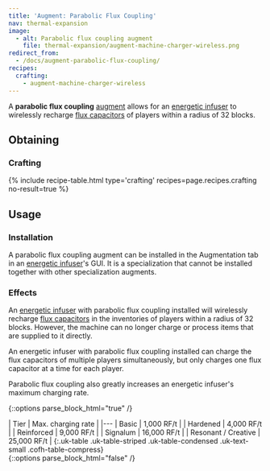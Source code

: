 ```yaml
---
title: 'Augment: Parabolic Flux Coupling'
nav: thermal-expansion
image:
  - alt: Parabolic flux coupling augment
    file: thermal-expansion/augment-machine-charger-wireless.png
redirect_from:
  - /docs/augment-parabolic-flux-coupling/
recipes:
  crafting:
    - augment-machine-charger-wireless
---
```


A **parabolic flux coupling** [augment](/docs/thermal-expansion/augments/) allows for an
[energetic infuser](/docs/thermal-expansion/energetic-infuser/) to wirelessly recharge [flux
capacitors](/docs/thermal-expansion/flux-capacitor/) of players within a radius of 32 blocks.


Obtaining
---------

### Crafting
{% include recipe-table.html type='crafting' recipes=page.recipes.crafting no-result=true %}


Usage
-----

### Installation
A parabolic flux coupling augment can be installed in the Augmentation tab in an
[energetic infuser](/docs/thermal-expansion/energetic-infuser/)'s GUI. It is a specialization that
cannot be installed together with other specialization augments.

### Effects
An [energetic infuser](/docs/thermal-expansion/energetic-infuser/) with parabolic flux coupling
installed will wirelessly recharge [flux capacitors](/docs/thermal-expansion/flux-capacitor/) in
the inventories of players within a radius of 32 blocks. However, the machine
can no longer charge or process items that are supplied to it directly.

An energetic infuser with parabolic flux coupling installed can charge the flux
capacitors of multiple players simultaneously, but only charges one flux
capacitor at a time for each player.

Parabolic flux coupling also greatly increases an energetic infuser's maximum
charging rate.

{::options parse_block_html="true" /}
<div class="uk-overflow-container">
| Tier | Max. charging rate |
|---
| Basic | 1,000 RF/t |
| Hardened | 4,000 RF/t |
| Reinforced | 9,000 RF/t |
| Signalum | 16,000 RF/t |
| Resonant / Creative | 25,000 RF/t |
{:.uk-table .uk-table-striped .uk-table-condensed .uk-text-small .cofh-table-compress}
</div>
{::options parse_block_html="false" /}
